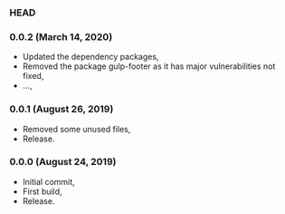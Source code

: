 ### HEAD

### 0.0.2 (March 14, 2020)

  * Updated the dependency packages,
  * Removed the package gulp-footer as it has major vulnerabilities not fixed,
  * ...,


### 0.0.1 (August 26, 2019)

  * Removed some unused files,
  * Release.


### 0.0.0 (August 24, 2019)

  * Initial commit,
  * First build,
  * Release.
